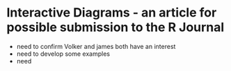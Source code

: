 # Interactive Diagrams - an article for possible submission to the R Journal

- need to confirm Volker and james both have an interest
- need to develop some examples
- need 



